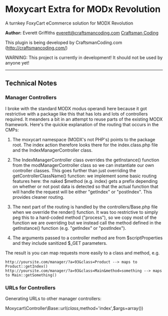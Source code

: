 Moxycart Extra for MODx Revolution
=======================================

A turnkey FoxyCart eCommerce solution for MODX Revolution

**Author:** Everett Griffiths everett@craftsmancoding.com [Craftsman Coding](http://craftsmancoding.com/plugins/moxycart)

This plugin is being developed by CraftsmanCoding.com (http://craftsmancoding.com/)

WARNING: This project is currently in development! It should not be used by anyone yet!


------------------------------

## Technical Notes

### Manager Controllers

I broke with the standard MODX modus operandi here because it got restrictive with a package like this that has 
lots and lots of controllers required.  It meanders a bit in an attempt to reuse parts of the existing MODX framework.
Here's the quickie explanation of the routing that occurs in the CMPs:

1. The moxycart namespace (MODX's not PHP's) points to the package root.  The index action therefore looks there for the
index.class.php file and the IndexManagerController class.

2. The IndexManagerController class overrides the getInstance() function from the modManagerController class so we can 
instantiate our own controller classes.  This goes further than just overriding the getControllerClassName() function:
we implement some basic routing features here: the naked $method (e.g. index) gets a prefix depending on whether or not
post data is detected so that the actual function that will handle the request will be either "getIndex" or "postIndex".
This provides cleaner routing.

3. The next part of the routing is handled by the controllers/Base.php file when we override the render() function.
It was too restrictive to simply peg this to a hard-coded method ("process"), so we copy most of the function we 
are overriding but we instead call the method defined in the getInstance() function (e.g. "getIndex" or "postIndex").

4. The arguments passed to a controller method are from $scriptProperties and they include sanitized $_GET parameters.

The result is you can map requests more easily to a class and method, e.g.

    http://yoursite.com/manager/?a=93&class=Product --> maps to Product::getIndex()
    http://yoursite.com/manager/?a=93&class=Main&method=something --> maps to Main::getSomething()

### URLs for Controllers

Generating URLs to other manager controllers:

Moxycart\Controller\Base::url($class,$method='index',$args=array())


